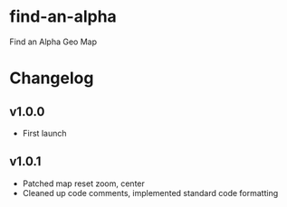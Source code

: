 # find-an-alpha
Find an Alpha Geo Map

# Changelog

## v1.0.0
* First launch

## v1.0.1
* Patched map reset zoom, center
* Cleaned up code comments, implemented standard code formatting
